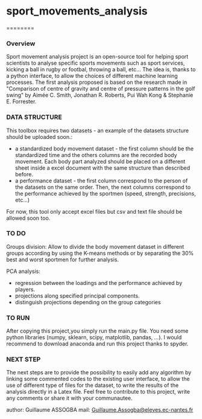 # sport_movements_analysis
========

### Overview

Sport movement analysis project is an open-source tool for helping sport scientists to analyse specific sports movements such as sport services, kicking a ball in rugby or footbal, throwing a ball, etc... The idea is, thanks to a python interface, to allow the choices of different machine learning processes. The first analysis proposed is based on the research made in "Comparison of centre of gravity and centre of pressure patterns in the golf swing" by Aimée C. Smith, Jonathan R. Roberts, Pui Wah Kong & Stephanie E. Forrester.

### DATA STRUCTURE

This toolbox requires two datasets - an example of the datasets structure should be uploaded soon.:
  - a standardized body movement dataset - the first column should be the standardized time and the others columns are the recorded body movement. Each body part analyzed should be placed on a different sheet inside a excel document with the same structure than described before.
  - a performance dataset - the first column correspond to the person of the datasets on the same order.  Then, the next columns correspond to the performance achieved by the sportmen (speed, strength, precisions, etc...)

For now, this tool only accept excel files but csv and text file should be allowed soon too.

### TO DO
Groups division:
Allow to divide the body movement dataset in different groups according by using the K-means methods or by separating the 30% best and worst sportmen for further analysis.

PCA analysis:
  - regression between the loadings and the performance achieved by players.
  - projections along specified principal components.
  - distinguish projections depending on the group categories
  
 ### TO RUN
After copying this project,you simply run the main.py file. You need some python libraries (numpy, sklearn, scipy, matplotlib, pandas, ...). I would recommend to download anaconda and run this project thanks to spyder.

### NEXT STEP

The next steps are to provide the possibility to easily add any algorithm by linking some commented codes to the existing user interface, to allow the use of different type of files for the dataset, to write the results of the analysis directly in a Latex file.
Feel free to contribute to this project, write any comments or share it with your communautee.

author: Guillaume ASSOGBA
mail: Guillaume.Assogba@eleves.ec-nantes.fr
